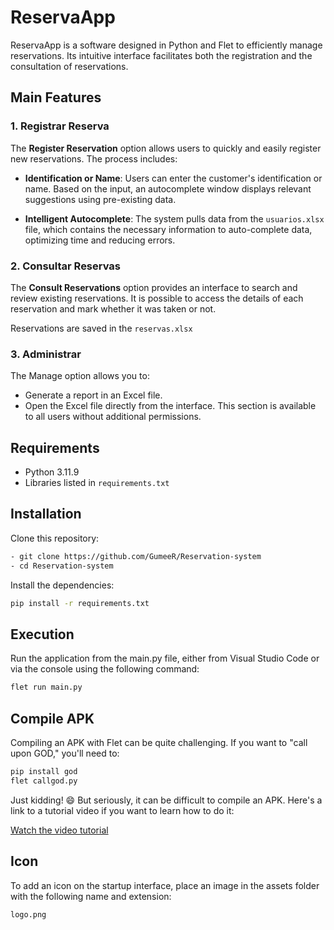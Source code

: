 # ReservaApp

ReservaApp is a software designed in Python and Flet to efficiently manage reservations. Its intuitive interface facilitates both the registration and the consultation of reservations.

## Main Features

### 1. Registrar Reserva

The **Register Reservation** option allows users to quickly and easily register new reservations. The process includes:

- **Identification or Name**: Users can enter the customer's identification or name. Based on the input, an autocomplete window displays relevant suggestions using pre-existing data.

- **Intelligent Autocomplete**: The system pulls data from the `usuarios.xlsx` file, which contains the necessary information to auto-complete data, optimizing time and reducing errors.

### 2. Consultar Reservas

The **Consult Reservations** option provides an interface to search and review existing reservations. It is possible to access the details of each reservation and mark whether it was taken or not.

Reservations are saved in the `reservas.xlsx`

### 3. Administrar

The Manage option allows you to:

- Generate a report in an Excel file.
- Open the Excel file directly from the interface.
This section is available to all users without additional permissions.

## Requirements

- Python 3.11.9
- Libraries listed in `requirements.txt`

## Installation

Clone this repository:

```bash
- git clone https://github.com/GumeeR/Reservation-system
- cd Reservation-system
```

Install the dependencies:
```bash
pip install -r requirements.txt
```
## Execution
Run the application from the main.py file, either from Visual Studio Code or via the console using the following command:
```bash
flet run main.py
```
## Compile APK

Compiling an APK with Flet can be quite challenging. If you want to "call upon GOD," you'll need to:


```bash
pip install god
flet callgod.py
```

Just kidding! 😄 But seriously, it can be difficult to compile an APK. Here's a link to a tutorial video if you want to learn how to do it:

[Watch the video tutorial](https://www.youtube.com/watch?v=rnot_xtKTLI)

## Icon

To add an icon on the startup interface, place an image in the assets folder with the following name and extension:

`logo.png`
